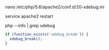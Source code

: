 nano /etc/php/5.6/apache2/conf.d/20-xdebug.ini 

service apache2 restart

php --info | grep xdebug

```php
if (function_exists('xdebug_break')) {
  xdebug_break(); 
}  
```
